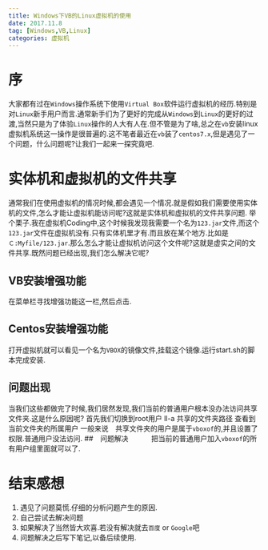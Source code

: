 ```yaml
---
title: Windows下VB的Linux虚拟机的使用
date: 2017.11.8
tag: [Windows,VB,Linux]
categories: 虚拟机
---
```

# 序
大家都有过在```Windows```操作系统下使用```Virtual Box```软件运行虚拟机的经历.特别是对```Linux```新手用户而言.通常新手们为了更好的完成从```Windows```到```Linux```的更好的过渡,当然只是为了体验```Linux```操作的人大有人在.但不管是为了啥,总之在```vb```安装linux虚拟机系统这一操作是很普遍的.这不笔者最近在```vb```装了```centos7.x```,但是遇见了一个问题，什么问题呢?让我们一起来一探究竟吧.

# 实体机和虚拟机的文件共享
通常我们在使用虚拟机的情况时候,都会遇见一个情况.就是假如我们需要使用实体机的文件,怎么才能让虚拟机能访问呢?这就是实体机和虚拟机的文件共享问题.
举个栗子.我在虚拟机Coding中,这个时候我发现我需要一个名为```123.jar```文件,而这个```123.jar```文件在虚拟机没有.只有实体机里才有.而且放在某个地方.比如是```Ｃ:Myfile/123.jar```.那么怎么才能让虚拟机访问这个文件呢?这就是虚实之间的文件共享.既然问题已经出现,我们怎么解决它呢?
## VB安装增强功能
在菜单栏寻找增强功能这一栏,然后点击.
## Centos安装增强功能
打开虚拟机就可以看见一个名为```VBOX```的镜像文件,挂载这个镜像.运行start.sh的脚本完成安装.
## 问题出现
当我们这些都做完了时候,我们居然发现,我们当前的普通用户根本没办法访问共享文件夹.这是什么原因呢?
首先我们切换到root用户
ll-a 共享的文件夹路径
查看到当前文件夹的所属用户
一般来说　共享文件夹的用户是属于```vboxof```的,并且设置了权限.普通用户没法访问.
##　问题解决　　　
把当前的普通用户加入```vboxof```的所有用户组里面就可以了.
# 结束感想
1. 遇见了问题莫慌.仔细的分析问题产生的原因.
2. 自己尝试去解决问题
3. 如果解决了当然皆大欢喜.若没有解决就去```百度``` or ```Google```吧
4. 问题解决之后写下笔记,以备后续使用.
